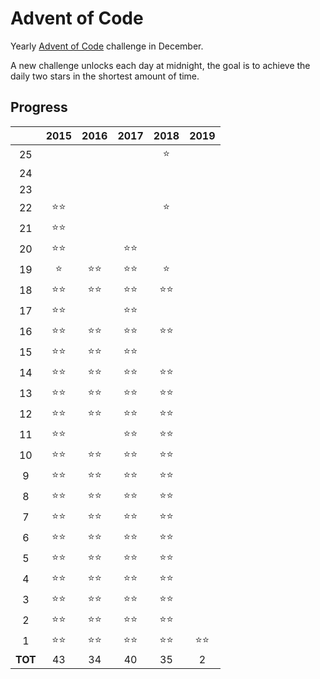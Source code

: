 # Advent of Code

Yearly [Advent of Code](https://adventofcode.com/) challenge in December.

A new challenge unlocks each day at midnight, the goal is to achieve the daily two stars in the shortest amount of time.

## Progress

|       |    2015    |    2016    |    2017    |    2018    |    2019    |
|:-----:|:----------:|:----------:|:----------:|:----------:|:----------:|
|   25  |            |            |            |:star:      |            |
|   24  |            |            |            |            |            |
|   23  |            |            |            |            |            |
|   22  |:star::star:|            |            |:star:      |            |
|   21  |:star::star:|            |            |            |            |
|   20  |:star::star:|            |:star::star:|            |            |
|   19  |:star:      |:star::star:|:star::star:|:star:      |            |
|   18  |:star::star:|:star::star:|:star::star:|:star::star:|            |
|   17  |:star::star:|            |:star::star:|            |            |
|   16  |:star::star:|:star::star:|:star::star:|:star::star:|            |
|   15  |:star::star:|:star::star:|:star::star:|            |            |
|   14  |:star::star:|:star::star:|:star::star:|:star::star:|            |
|   13  |:star::star:|:star::star:|:star::star:|:star::star:|            |
|   12  |:star::star:|:star::star:|:star::star:|:star::star:|            |
|   11  |:star::star:|            |:star::star:|:star::star:|            |
|   10  |:star::star:|:star::star:|:star::star:|:star::star:|            |
|   9   |:star::star:|:star::star:|:star::star:|:star::star:|            |
|   8   |:star::star:|:star::star:|:star::star:|:star::star:|            |
|   7   |:star::star:|:star::star:|:star::star:|:star::star:|            |
|   6   |:star::star:|:star::star:|:star::star:|:star::star:|            |
|   5   |:star::star:|:star::star:|:star::star:|:star::star:|            |
|   4   |:star::star:|:star::star:|:star::star:|:star::star:|            |
|   3   |:star::star:|:star::star:|:star::star:|:star::star:|            |
|   2   |:star::star:|:star::star:|:star::star:|:star::star:|            |
|   1   |:star::star:|:star::star:|:star::star:|:star::star:|:star::star:|
|**TOT**|     43     |     34     |     40     |     35     |     2      |

